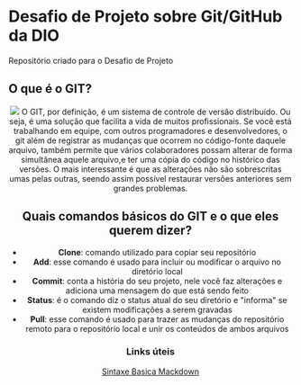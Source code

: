 # Desafio de Projeto sobre Git/GitHub da DIO
Repositório criado para o Desafio de Projeto

## O que é o GIT?
<div align="center">
<img src="https://user-images.githubusercontent.com/99224953/154376855-42af3c90-4759-4692-988c-a5ef5324671d.jpg">
O GIT, por definição, é um sistema de controle de versão distribuído. Ou seja, é uma solução que facilita a vida de muitos profissionais. Se você está trabalhando em equipe, com outros programadores e desenvolvedores, o git além de registrar as mudanças que ocorrem no código-fonte daquele arquivo, também permite que vários colaboradores possam alterar de forma simultânea aquele arquivo,e ter uma cópia do código no histórico das versões. O mais interessante é que as alterações não são sobrescritas umas pelas outras, seendo assim possível restaurar versões anteriores sem grandes problemas.

## Quais comandos básicos do GIT e o que eles querem dizer?

 - **Clone**: comando utilizado para copiar seu repositório 
 - **Add**: esse comando é usado para incluir ou modificar o arquivo no diretório local 
 - **Commit**: conta a história do seu projeto, nele você faz alterações e adiciona uma mensagem do que está sendo feito
 - **Status**: é o comando diz o status atual do seu diretório e "informa" se existem modificações a serem gravadas
 - **Pull**: esse comando é usado para trazer as mudanças do repositório remoto para o repositório local e unir os conteúdos de ambos arquivos



### Links úteis
[Sintaxe Basica Mackdown](https://www.markdownguide.org/basic-syntax/)
